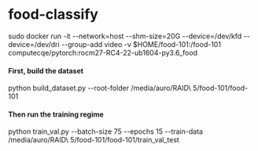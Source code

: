 # food-classify


sudo docker run -it --network=host --shm-size=20G --device=/dev/kfd --device=/dev/dri --group-add video -v $HOME/food-101:/food-101 computecqe/pytorch:rocm27-RC4-22-ub1604-py3.6_food

#### First, build the dataset
python build_dataset.py --root-folder /media/auro/RAID\ 5/food-101/food-101

#### Then run the training regime
python train_val.py --batch-size 75 --epochs 15 --train-data /media/auro/RAID\ 5/food-101/food-101/train_val_test
